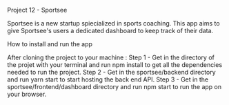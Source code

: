 Project 12 - Sportsee

Sportsee is a new startup spiecialized in sports coaching. This app aims to give Sportsee's users a dedicated dashboard to keep track of their data.

How to install and run the app

After cloning the project to your machine :
Step 1 - Get in the directory of the projet with your terminal and run npm install to get all the dependencies needed to run the project.
Step 2 - Get in the sportsee/backend directory and run yarn start to start hosting the back end API.
Step 3 - Get in the sportsee/frontend/dashboard directory and run npm start to run the app on your browser.
